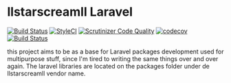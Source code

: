 # llstarscreamll Laravel

[![Build Status](https://travis-ci.com/llstarscreamll/laravel.svg?branch=develop)](https://travis-ci.com/llstarscreamll/laravel)
[![StyleCI](https://github.styleci.io/repos/171598863/shield?branch=develop)](https://github.styleci.io/repos/171598863)
[![Scrutinizer Code Quality](https://scrutinizer-ci.com/g/llstarscreamll/laravel/badges/quality-score.png?b=develop)](https://scrutinizer-ci.com/g/llstarscreamll/laravel/?branch=develop)
[![codecov](https://codecov.io/gh/llstarscreamll/laravel/branch/develop/graph/badge.svg)](https://codecov.io/gh/llstarscreamll/laravel)
[![Build Status](https://scrutinizer-ci.com/g/llstarscreamll/laravel/badges/build.png?b=develop)](https://scrutinizer-ci.com/g/llstarscreamll/laravel/build-status/develop)

this project aims to be as a base for Laravel packages development used for multipurpose stuff, since I'm tired to writing the same things over and over again. The laravel libraries are located on the packages folder under de llstarscreamll vendor name.
